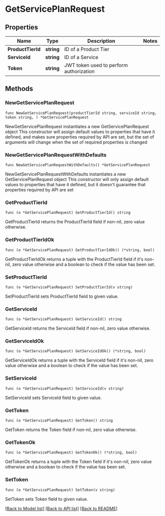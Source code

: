 # GetServicePlanRequest

## Properties

Name | Type | Description | Notes
------------ | ------------- | ------------- | -------------
**ProductTierId** | **string** | ID of a Product Tier | 
**ServiceId** | **string** | ID of a Service | 
**Token** | **string** | JWT token used to perform authorization | 

## Methods

### NewGetServicePlanRequest

`func NewGetServicePlanRequest(productTierId string, serviceId string, token string, ) *GetServicePlanRequest`

NewGetServicePlanRequest instantiates a new GetServicePlanRequest object
This constructor will assign default values to properties that have it defined,
and makes sure properties required by API are set, but the set of arguments
will change when the set of required properties is changed

### NewGetServicePlanRequestWithDefaults

`func NewGetServicePlanRequestWithDefaults() *GetServicePlanRequest`

NewGetServicePlanRequestWithDefaults instantiates a new GetServicePlanRequest object
This constructor will only assign default values to properties that have it defined,
but it doesn't guarantee that properties required by API are set

### GetProductTierId

`func (o *GetServicePlanRequest) GetProductTierId() string`

GetProductTierId returns the ProductTierId field if non-nil, zero value otherwise.

### GetProductTierIdOk

`func (o *GetServicePlanRequest) GetProductTierIdOk() (*string, bool)`

GetProductTierIdOk returns a tuple with the ProductTierId field if it's non-nil, zero value otherwise
and a boolean to check if the value has been set.

### SetProductTierId

`func (o *GetServicePlanRequest) SetProductTierId(v string)`

SetProductTierId sets ProductTierId field to given value.


### GetServiceId

`func (o *GetServicePlanRequest) GetServiceId() string`

GetServiceId returns the ServiceId field if non-nil, zero value otherwise.

### GetServiceIdOk

`func (o *GetServicePlanRequest) GetServiceIdOk() (*string, bool)`

GetServiceIdOk returns a tuple with the ServiceId field if it's non-nil, zero value otherwise
and a boolean to check if the value has been set.

### SetServiceId

`func (o *GetServicePlanRequest) SetServiceId(v string)`

SetServiceId sets ServiceId field to given value.


### GetToken

`func (o *GetServicePlanRequest) GetToken() string`

GetToken returns the Token field if non-nil, zero value otherwise.

### GetTokenOk

`func (o *GetServicePlanRequest) GetTokenOk() (*string, bool)`

GetTokenOk returns a tuple with the Token field if it's non-nil, zero value otherwise
and a boolean to check if the value has been set.

### SetToken

`func (o *GetServicePlanRequest) SetToken(v string)`

SetToken sets Token field to given value.



[[Back to Model list]](../README.md#documentation-for-models) [[Back to API list]](../README.md#documentation-for-api-endpoints) [[Back to README]](../README.md)


